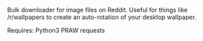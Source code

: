 Bulk downloader for image files on Reddit.  Useful for things like /r/wallpapers to create an auto-rotation of your desktop wallpaper.

Requires:
Python3
PRAW
requests